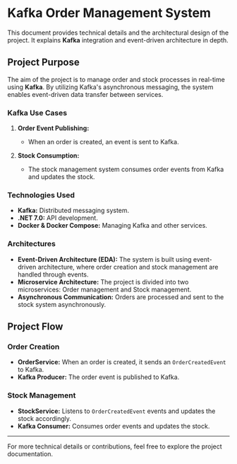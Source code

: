 # Kafka Order Management System

This document provides technical details and the architectural design of the project. It explains **Kafka** integration and event-driven architecture in depth.

## Project Purpose

The aim of the project is to manage order and stock processes in real-time using **Kafka**. By utilizing Kafka's asynchronous messaging, the system enables event-driven data transfer between services.

### Kafka Use Cases

1. **Order Event Publishing:**
   - When an order is created, an event is sent to Kafka.
   
2. **Stock Consumption:**
   - The stock management system consumes order events from Kafka and updates the stock.

### Technologies Used

- **Kafka:** Distributed messaging system.
- **.NET 7.0:** API development.
- **Docker & Docker Compose:** Managing Kafka and other services.

### Architectures

- **Event-Driven Architecture (EDA):** The system is built using event-driven architecture, where order creation and stock management are handled through events.
- **Microservice Architecture:** The project is divided into two microservices: Order management and Stock management.
- **Asynchronous Communication:** Orders are processed and sent to the stock system asynchronously.

## Project Flow

### Order Creation

- **OrderService:** When an order is created, it sends an `OrderCreatedEvent` to Kafka.
- **Kafka Producer:** The order event is published to Kafka.

### Stock Management

- **StockService:** Listens to `OrderCreatedEvent` events and updates the stock accordingly.
- **Kafka Consumer:** Consumes order events and updates the stock.

---

For more technical details or contributions, feel free to explore the project documentation.
